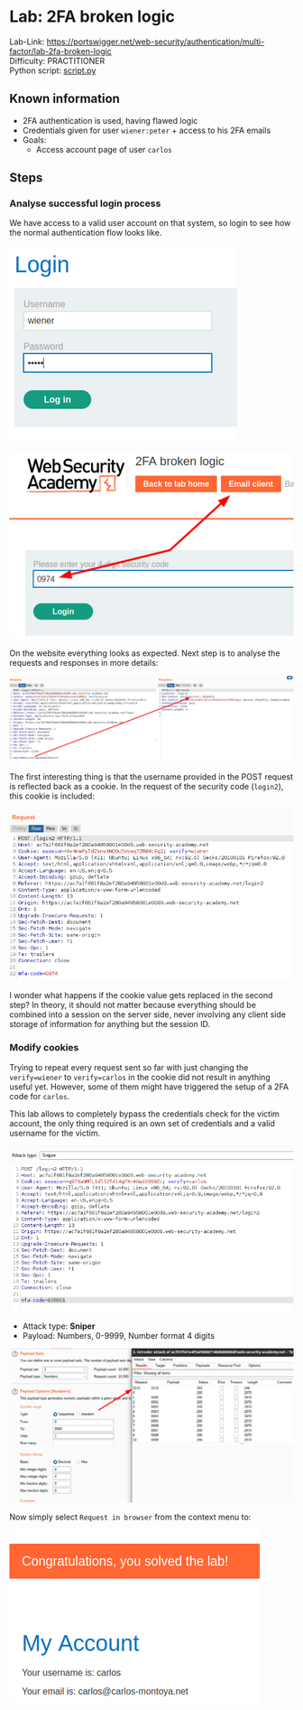 # Lab: 2FA broken logic

Lab-Link: <https://portswigger.net/web-security/authentication/multi-factor/lab-2fa-broken-logic>  
Difficulty: PRACTITIONER  
Python script: [script.py](script.py)  

## Known information

- 2FA authentication is used, having flawed logic
- Credentials given for user `wiener:peter` + access to his 2FA emails
- Goals:
  - Access account page of user `carlos`

## Steps

### Analyse successful login process

We have access to a valid user account on that system, so login to see how the normal authentication flow looks like.

![login wiener credentials](img/login_wiener_credentials.png)

![login wiener 2fa](img/login_wiener_2fa.png)

On the website everything looks as expected. Next step is to analyse the requests and responses in more details:

![Response to login with credentials](img/login_response.png)

The first interesting thing is that the username provided in the POST request is reflected back as a cookie. In the request of the security code (`login2`), this cookie is included:

![username in cookie](img/username_in_cookie.png)

I wonder what happens if the cookie value gets replaced in the second step? In theory, it should not matter because everything should be combined into a session on the server side, never involving any client side storage of information for anything but the session ID.

### Modify cookies

Trying to repeat every request sent so far with just changing the `verify=wiener` to `verify=carlos` in the cookie did not result in anything useful yet. However, some of them might have triggered the setup of a 2FA code for `carlos`.

This lab allows to completely bypass the credentials check for the victim account, the only thing required is an own set of credentials and a valid username for the victim.

![login account carlos in intruder](img/fake_login_carlos.png)

- Attack type: **Sniper**
- Payload: Numbers, 0-9999, Number format 4 digits

![login account carlos in intruder, result](img/brute_forced_second_factor.png)

Now simply select `Request in browser` from the context menu to:

![success](img/success.png)
